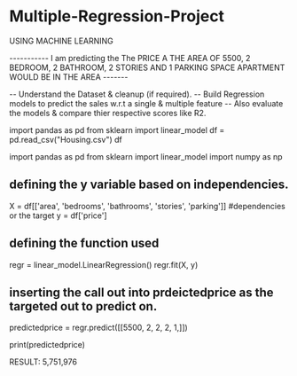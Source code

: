 # Multiple-Regression-Project
USING MACHINE LEARNING


----------- I am predicting the The PRICE A THE AREA OF 5500, 2 BEDROOM, 2 BATHROOM, 2 STORIES AND 1 PARKING SPACE APARTMENT WOULD BE IN THE AREA -------

-- Understand the Dataset & cleanup (if required).
-- Build Regression models to predict the sales w.r.t a single & multiple feature
-- Also evaluate the models & compare thier respective scores like R2.

import pandas as pd
from sklearn import linear_model
df = pd.read_csv("Housing.csv")
df 

import pandas as pd
from sklearn import linear_model
import numpy as np

## defining the y variable based on independencies.
X = df[['area', 'bedrooms', 'bathrooms', 'stories', 'parking']]
#dependencies or the target
y = df['price'] 

## defining the function used
regr = linear_model.LinearRegression()
regr.fit(X, y)

## inserting the call out into prdeictedprice as the targeted out to predict on.
predictedprice = regr.predict([[5500, 2, 2, 2, 1,]]) 

print(predictedprice)

RESULT: 5,751,976 

